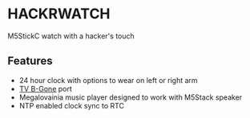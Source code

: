 # HACKRWATCH
M5StickC watch with a hacker's touch

## Features
* 24 hour clock with options to wear on left or right arm
* [TV B-Gone](http://www.righto.com/2010/11/improved-arduino-tv-b-gone.html) port
* Megalovainia music player designed to work with M5Stack speaker
* NTP enabled clock sync to RTC


